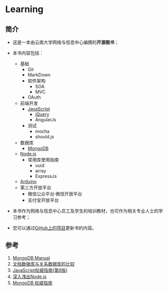 # Learning

## 简介

- 这是一本由云南大学网络与信息中心编撰的**开源图书**；
- 本书内容包括：
	- 基础
		- Git
		- MarkDown
		- 软件架构
			- SOA
			- MVC
		- OAuth
	- 前端开发
		- [JavaScript](javascript/README.md)
	    	- [jQuery](jquery/README.md)
	    	- AngularJs
    	- 测试
    		- mocha
    		- should.js
    - 数据库
    	- [MongoDB](mongodb/README.md)
    - [Node.js](nodejs/README.md)
    	- 常用库使用指南
    		- uuid
    		- array
    		- ExpressJs
	- [Arduino](Arduino/README.md)
	- 第三方开放平台
		- 微信公众平台·微信开放平台
		- 支付宝开放平台

- 本书作为网络与信息中心员工及学生的培训教材，也可作为相关专业人士的学习参考；
- 您可以通过[GiHub上的项目](https://github.com/ynu/learning)更新书的内容。



## 参考

1. [MongoDB Manual](http://docs.mongodb.org/manual)
2. [文档数据库与关系数据库的比较](http://soft.chinabyte.com/275/7555275.shtml)
3. [JavaScript权威指南(第6版)](http://book.douban.com/subject/10549733/)
4. [深入浅出Node.js](http://book.douban.com/subject/25768396/)
5. [MongoDB 权威指南](http://book.douban.com/subject/6068947/)